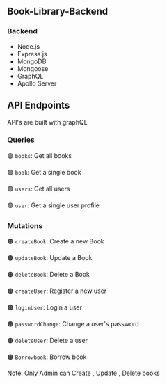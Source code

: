 ## Book-Library-Backend

### Backend
- Node.js
- Express.js
- MongoDB
- Mongoose
- GraphQL
- Apollo Server

## API Endpoints

API's are built with graphQL

### Queries

🟢 `books`: Get all books

🟢 `book`: Get a single book

🟢 `users`: Get all users

🟢 `user`: Get a single user profile

### Mutations

🟠 `createBook`: Create a new Book

🟠 `updateBook`: Update a Book

🟠 `deleteBook`: Delete a Book

🟠 `createUser`: Register a new user

🟠 `loginUser`: Login a user

🟠 `passwordChange`: Change a user's password

🟠 `deleteUser`: Delete a user

🟠 `Borrowbook`: Borrow book


Note: Only Admin can Create , Update , Delete books
